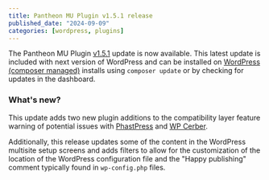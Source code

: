 ```yaml
---
title: Pantheon MU Plugin v1.5.1 release 
published_date: "2024-09-09"
categories: [wordpress, plugins]
---
```


The Pantheon MU Plugin [v1.5.1](https://github.com/pantheon-systems/pantheon-mu-plugin/releases) update is now available. This latest update is included with next version of WordPress and can be installed on [WordPress (composer managed)](https://docs.pantheon.io/guides/wordpress-composer) installs using `composer update` or by checking for updates in the dashboard.

### What's new?

This update adds two new plugin additions to the compatibility layer feature warning of potential issues with [PhastPress](https://docs.pantheon.io/plugins-known-issues#phastpress) and [WP Cerber](https://docs.pantheon.io/plugins-known-issues#wp-cerber-security-antispam--malware-scan).

Additionally, this release updates some of the content in the WordPress multisite setup screens and adds filters to allow for the customization of the location of the WordPress configuration file and the "Happy publishing" comment typically found in `wp-config.php` files.